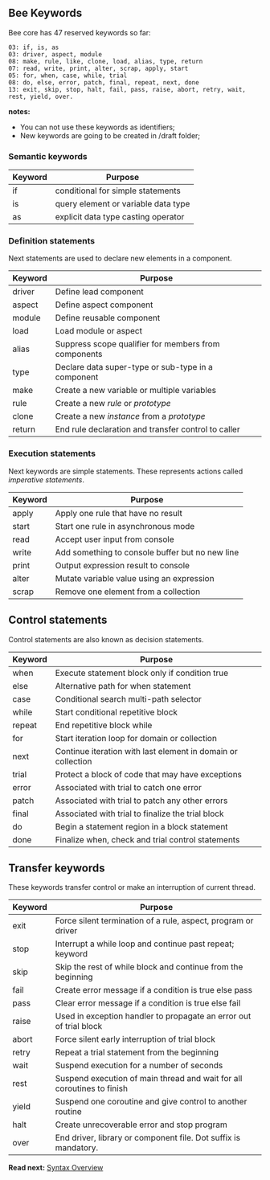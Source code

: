 ## Bee Keywords

Bee core has 47 reserved keywords so far: 

```
03: if, is, as
03: driver, aspect, module
08: make, rule, like, clone, load, alias, type, return
07: read, write, print, alter, scrap, apply, start
05: for, when, case, while, trial
08: do, else, error, patch, final, repeat, next, done 
13: exit, skip, stop, halt, fail, pass, raise, abort, retry, wait, rest, yield, over.
```

**notes:** 

* You can not use these keywords as identifiers;
* New keywords are going to be created in /draft folder;

### Semantic keywords

| Keyword  | Purpose
|----------|--------------------------------------------------------------
| if       | conditional for simple statements
| is       | query element or variable data type
| as       | explicit data type casting operator


### Definition statements

Next statements are used to declare new elements in a component.

| Keyword  | Purpose
|----------|-------------------------------------------------------------------
| driver   | Define lead component
| aspect   | Define aspect component
| module   | Define reusable component
| load     | Load module or aspect
| alias    | Suppress scope qualifier for members from components
| type     | Declare data super-type or sub-type in a component
| make     | Create a new variable or multiple variables
| rule     | Create a new _rule_ or _prototype_
| clone    | Create a new _instance_ from a _prototype_
| return   | End rule declaration and transfer control to caller

### Execution statements

Next keywords are simple statements. These represents actions called _imperative statements_.

| Keyword  | Purpose
|----------|--------------------------------------------------
| apply    | Apply one rule that have no result
| start    | Start one rule in asynchronous mode
| read     | Accept user input from console 
| write    | Add something to console buffer but no new line 
| print    | Output expression result to console 
| alter    | Mutate variable value using an expression
| scrap    | Remove one element from a collection

## Control statements

Control statements are also known as decision statements.

| Keyword  | Purpose
|----------|------------------------------------------------------------
| when     | Execute statement block only if condition true
| else     | Alternative path for when statement
| case     | Conditional search multi-path selector
| while    | Start conditional repetitive block
| repeat   | End repetitive block while
| for      | Start iteration loop for domain or collection
| next     | Continue iteration with last element in domain or collection
| trial    | Protect a block of code that may have exceptions
| error    | Associated with trial to catch one error
| patch    | Associated with trial to patch any other errors
| final    | Associated with trial to finalize the trial block
| do       | Begin a statement region in a block statement
| done     | Finalize when, check and trial control statements


## Transfer keywords

These keywords transfer control or make an interruption of current thread. 

| Keyword  | Purpose
|----------|--------------------------------------------------------------------
| exit     | Force silent termination of a rule, aspect, program or driver
| stop     | Interrupt a while loop and continue past repeat; keyword
| skip     | Skip the rest of while block and continue from the beginning
| fail     | Create error message if a condition is true else pass
| pass     | Clear error message if a condition is true else fail
| raise    | Used in exception handler to propagate an error out of trial block
| abort    | Force silent early interruption of trial block
| retry    | Repeat a trial statement from the beginning
| wait     | Suspend execution for a number of seconds
| rest     | Suspend execution of main thread and wait for all coroutines to finish
| yield    | Suspend one coroutine and give control to another routine
| halt     | Create unrecoverable error and stop program
| over     | End driver, library or component file. Dot suffix is mandatory.

**Read next:** [Syntax Overview](overview.md)